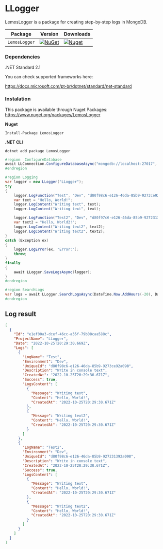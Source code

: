 # LLogger

LemosLogger is a package for creating step-by-step logs in MongoDB.

| Package |  Version | Downloads |
| ------- | ----- | ----- |
| `LemosLogger` | [![NuGet](https://img.shields.io/nuget/v/LemosLogger.svg)](https://nuget.org/packages/LemosLogger) | [![Nuget](https://img.shields.io/nuget/dt/LemosLogger.svg)](https://nuget.org/packages/LemosLogger) |

### Dependencies
.NET Standard 2.1

You can check supported frameworks here:

https://docs.microsoft.com/pt-br/dotnet/standard/net-standard

### Instalation
This package is available through Nuget Packages: https://www.nuget.org/packages/LemosLogger

**Nuget**
```
Install-Package LemosLogger
```

**.NET CLI**
```
dotnet add package LemosLogger
```

```csharp
#region  ConfigureDatabase
await LLConnection.ConfigureDatabaseAsync("mongodb://localhost:27017", "Sample");
#endregion

#region Logging
var logger = new LLogger("LLogger");
try
{
    logger.LogFunction("Test", "Dev", "d80f98c6-e126-46da-85b9-9273ce92a098", "Write in console text");
    var text = "Hello, World!";
    logger.LogContent("Writing text", text);
    logger.LogContent("Writing text", text);

    logger.LogFunction("Test2", "Dev", "d80f97c6-e126-46da-85b9-927231392a098", "Write in console text2");
    var text2 = "Hello, World2!";
    logger.LogContent("Writing text2", text2);
    logger.LogContent("Writing text2", text2);
}
catch (Exception ex)
{
    logger.LogError(ex, "Error:");
    throw;
}
finally
{
    await LLogger.SaveLogsAsync(logger);
}
#endregion

#region SearchLogs
var logs = await LLogger.SearchLogsAsync(DateTime.Now.AddHours(-20), DateTime.Now, projectName: "LLoger");
#endregion
```

## Log result
```json
[
  {
    "Id": "e1ef00a3-dcef-46cc-a35f-79b08caa588c",
    "ProjectName": "LLogger",
    "Date": "2022-10-25T20:29:30.669Z",
    "Logs": [
      {
        "LogName": "Test",
        "Environment": "Dev",
        "UniqueId": "d80f98c6-e126-46da-85b9-9273ce92a098",
        "Description": "Write in console text",
        "CreatedAt": "2022-10-25T20:29:30.671Z",
        "Success": true,
        "LogsContent": [
          {
            "Message": "Writing text",
            "Content": "Hello, World!",
            "CreatedAt": "2022-10-25T20:29:30.671Z"
          },
          {
            "Message": "Writing text2",
            "Content": "Hello, World!",
            "CreatedAt": "2022-10-25T20:29:30.671Z"
          }
        ]
      },
      {
        "LogName": "Test2",
        "Environment": "Dev",
        "UniqueId": "d80f98c6-e126-46da-85b9-927231392a098",
        "Description": "Write in console text",
        "CreatedAt": "2022-10-25T20:29:30.671Z",
        "Success": true,
        "LogsContent": [
          {
            "Message": "Writing text",
            "Content": "Hello, World!",
            "CreatedAt": "2022-10-25T20:29:30.671Z"
          },
          {
            "Message": "Writing text2",
            "Content": "Hello, World!",
            "CreatedAt": "2022-10-25T20:29:30.671Z"
          }
        ]
      }
    ]
  }
]
```
